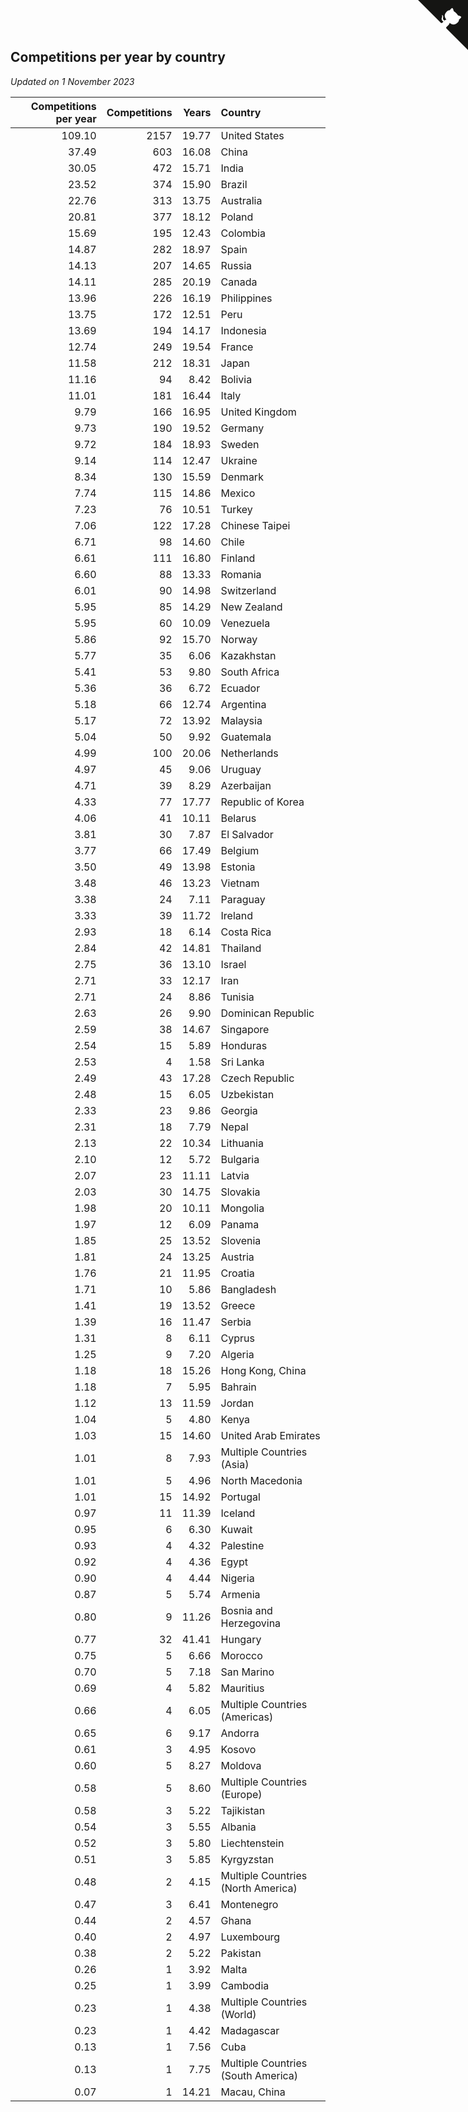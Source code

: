 ## Competitions per year by country

*Updated on  1 November 2023*

| Competitions per year | Competitions | Years | Country |
| ---: | ---: | ---: | :--- |
| 109.10 | 2157 | 19.77 | United States |
| 37.49 | 603 | 16.08 | China |
| 30.05 | 472 | 15.71 | India |
| 23.52 | 374 | 15.90 | Brazil |
| 22.76 | 313 | 13.75 | Australia |
| 20.81 | 377 | 18.12 | Poland |
| 15.69 | 195 | 12.43 | Colombia |
| 14.87 | 282 | 18.97 | Spain |
| 14.13 | 207 | 14.65 | Russia |
| 14.11 | 285 | 20.19 | Canada |
| 13.96 | 226 | 16.19 | Philippines |
| 13.75 | 172 | 12.51 | Peru |
| 13.69 | 194 | 14.17 | Indonesia |
| 12.74 | 249 | 19.54 | France |
| 11.58 | 212 | 18.31 | Japan |
| 11.16 | 94 | 8.42 | Bolivia |
| 11.01 | 181 | 16.44 | Italy |
| 9.79 | 166 | 16.95 | United Kingdom |
| 9.73 | 190 | 19.52 | Germany |
| 9.72 | 184 | 18.93 | Sweden |
| 9.14 | 114 | 12.47 | Ukraine |
| 8.34 | 130 | 15.59 | Denmark |
| 7.74 | 115 | 14.86 | Mexico |
| 7.23 | 76 | 10.51 | Turkey |
| 7.06 | 122 | 17.28 | Chinese Taipei |
| 6.71 | 98 | 14.60 | Chile |
| 6.61 | 111 | 16.80 | Finland |
| 6.60 | 88 | 13.33 | Romania |
| 6.01 | 90 | 14.98 | Switzerland |
| 5.95 | 85 | 14.29 | New Zealand |
| 5.95 | 60 | 10.09 | Venezuela |
| 5.86 | 92 | 15.70 | Norway |
| 5.77 | 35 | 6.06 | Kazakhstan |
| 5.41 | 53 | 9.80 | South Africa |
| 5.36 | 36 | 6.72 | Ecuador |
| 5.18 | 66 | 12.74 | Argentina |
| 5.17 | 72 | 13.92 | Malaysia |
| 5.04 | 50 | 9.92 | Guatemala |
| 4.99 | 100 | 20.06 | Netherlands |
| 4.97 | 45 | 9.06 | Uruguay |
| 4.71 | 39 | 8.29 | Azerbaijan |
| 4.33 | 77 | 17.77 | Republic of Korea |
| 4.06 | 41 | 10.11 | Belarus |
| 3.81 | 30 | 7.87 | El Salvador |
| 3.77 | 66 | 17.49 | Belgium |
| 3.50 | 49 | 13.98 | Estonia |
| 3.48 | 46 | 13.23 | Vietnam |
| 3.38 | 24 | 7.11 | Paraguay |
| 3.33 | 39 | 11.72 | Ireland |
| 2.93 | 18 | 6.14 | Costa Rica |
| 2.84 | 42 | 14.81 | Thailand |
| 2.75 | 36 | 13.10 | Israel |
| 2.71 | 33 | 12.17 | Iran |
| 2.71 | 24 | 8.86 | Tunisia |
| 2.63 | 26 | 9.90 | Dominican Republic |
| 2.59 | 38 | 14.67 | Singapore |
| 2.54 | 15 | 5.89 | Honduras |
| 2.53 | 4 | 1.58 | Sri Lanka |
| 2.49 | 43 | 17.28 | Czech Republic |
| 2.48 | 15 | 6.05 | Uzbekistan |
| 2.33 | 23 | 9.86 | Georgia |
| 2.31 | 18 | 7.79 | Nepal |
| 2.13 | 22 | 10.34 | Lithuania |
| 2.10 | 12 | 5.72 | Bulgaria |
| 2.07 | 23 | 11.11 | Latvia |
| 2.03 | 30 | 14.75 | Slovakia |
| 1.98 | 20 | 10.11 | Mongolia |
| 1.97 | 12 | 6.09 | Panama |
| 1.85 | 25 | 13.52 | Slovenia |
| 1.81 | 24 | 13.25 | Austria |
| 1.76 | 21 | 11.95 | Croatia |
| 1.71 | 10 | 5.86 | Bangladesh |
| 1.41 | 19 | 13.52 | Greece |
| 1.39 | 16 | 11.47 | Serbia |
| 1.31 | 8 | 6.11 | Cyprus |
| 1.25 | 9 | 7.20 | Algeria |
| 1.18 | 18 | 15.26 | Hong Kong, China |
| 1.18 | 7 | 5.95 | Bahrain |
| 1.12 | 13 | 11.59 | Jordan |
| 1.04 | 5 | 4.80 | Kenya |
| 1.03 | 15 | 14.60 | United Arab Emirates |
| 1.01 | 8 | 7.93 | Multiple Countries (Asia) |
| 1.01 | 5 | 4.96 | North Macedonia |
| 1.01 | 15 | 14.92 | Portugal |
| 0.97 | 11 | 11.39 | Iceland |
| 0.95 | 6 | 6.30 | Kuwait |
| 0.93 | 4 | 4.32 | Palestine |
| 0.92 | 4 | 4.36 | Egypt |
| 0.90 | 4 | 4.44 | Nigeria |
| 0.87 | 5 | 5.74 | Armenia |
| 0.80 | 9 | 11.26 | Bosnia and Herzegovina |
| 0.77 | 32 | 41.41 | Hungary |
| 0.75 | 5 | 6.66 | Morocco |
| 0.70 | 5 | 7.18 | San Marino |
| 0.69 | 4 | 5.82 | Mauritius |
| 0.66 | 4 | 6.05 | Multiple Countries (Americas) |
| 0.65 | 6 | 9.17 | Andorra |
| 0.61 | 3 | 4.95 | Kosovo |
| 0.60 | 5 | 8.27 | Moldova |
| 0.58 | 5 | 8.60 | Multiple Countries (Europe) |
| 0.58 | 3 | 5.22 | Tajikistan |
| 0.54 | 3 | 5.55 | Albania |
| 0.52 | 3 | 5.80 | Liechtenstein |
| 0.51 | 3 | 5.85 | Kyrgyzstan |
| 0.48 | 2 | 4.15 | Multiple Countries (North America) |
| 0.47 | 3 | 6.41 | Montenegro |
| 0.44 | 2 | 4.57 | Ghana |
| 0.40 | 2 | 4.97 | Luxembourg |
| 0.38 | 2 | 5.22 | Pakistan |
| 0.26 | 1 | 3.92 | Malta |
| 0.25 | 1 | 3.99 | Cambodia |
| 0.23 | 1 | 4.38 | Multiple Countries (World) |
| 0.23 | 1 | 4.42 | Madagascar |
| 0.13 | 1 | 7.56 | Cuba |
| 0.13 | 1 | 7.75 | Multiple Countries (South America) |
| 0.07 | 1 | 14.21 | Macau, China |


<a href="https://github.com/jonatanklosko/wca_statistics" class="github-corner" aria-label="View source on Github"><svg width="80" height="80" viewBox="0 0 250 250" style="fill:#151513; color:#fff; position: absolute; top: 0; border: 0; right: 0;" aria-hidden="true"><path d="M0,0 L115,115 L130,115 L142,142 L250,250 L250,0 Z"></path><path d="M128.3,109.0 C113.8,99.7 119.0,89.6 119.0,89.6 C122.0,82.7 120.5,78.6 120.5,78.6 C119.2,72.0 123.4,76.3 123.4,76.3 C127.3,80.9 125.5,87.3 125.5,87.3 C122.9,97.6 130.6,101.9 134.4,103.2" fill="currentColor" style="transform-origin: 130px 106px;" class="octo-arm"></path><path d="M115.0,115.0 C114.9,115.1 118.7,116.5 119.8,115.4 L133.7,101.6 C136.9,99.2 139.9,98.4 142.2,98.6 C133.8,88.0 127.5,74.4 143.8,58.0 C148.5,53.4 154.0,51.2 159.7,51.0 C160.3,49.4 163.2,43.6 171.4,40.1 C171.4,40.1 176.1,42.5 178.8,56.2 C183.1,58.6 187.2,61.8 190.9,65.4 C194.5,69.0 197.7,73.2 200.1,77.6 C213.8,80.2 216.3,84.9 216.3,84.9 C212.7,93.1 206.9,96.0 205.4,96.6 C205.1,102.4 203.0,107.8 198.3,112.5 C181.9,128.9 168.3,122.5 157.7,114.1 C157.9,116.9 156.7,120.9 152.7,124.9 L141.0,136.5 C139.8,137.7 141.6,141.9 141.8,141.8 Z" fill="currentColor" class="octo-body"></path></svg></a><style>.github-corner:hover .octo-arm{animation:octocat-wave 560ms ease-in-out}@keyframes octocat-wave{0%,100%{transform:rotate(0)}20%,60%{transform:rotate(-25deg)}40%,80%{transform:rotate(10deg)}}@media (max-width:500px){.github-corner:hover .octo-arm{animation:none}.github-corner .octo-arm{animation:octocat-wave 560ms ease-in-out}}</style>
